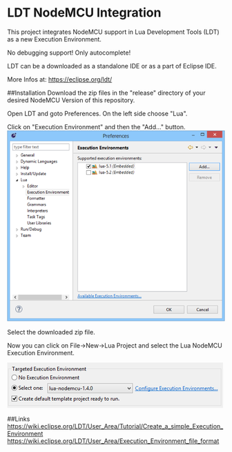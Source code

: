 # LDT NodeMCU Integration

This project integrates NodeMCU support in Lua Development Tools (LDT) as a new Execution Environment.

No debugging support! Only autocomplete!

LDT can be a downloaded as a standalone IDE or as a part of Eclipse IDE.

More Infos at: https://eclipse.org/ldt/

##Installation
Download the zip files in the "release" directory of your desired NodeMCU Version of this repository.

Open LDT and goto Preferences. On the left side choose "Lua".

Click on "Execution Environment" and then the "Add..." button.
![Add zip](/pics/add-ee01.png?raw=true)

Select the downloaded zip file.

Now you can click on File->New->Lua Project and select the Lua NodeMCU Execution Environment.

![Create Project](/pics/create-proj01.png?raw=true)

##Links
https://wiki.eclipse.org/LDT/User_Area/Tutorial/Create_a_simple_Execution_Environment
https://wiki.eclipse.org/LDT/User_Area/Execution_Environment_file_format
